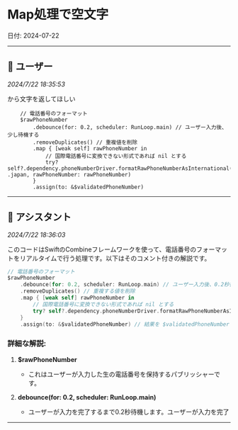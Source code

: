 # Map処理で空文字

日付: 2024-07-22

---

## 👤 ユーザー
*2024/7/22 18:35:53*

から文字を返してほしい

        // 電話番号のフォーマット
        $rawPhoneNumber
            .debounce(for: 0.2, scheduler: RunLoop.main) // ユーザー入力後、少し待機する
            .removeDuplicates() // 重複値を削除
            .map { [weak self] rawPhoneNumber in
                // 国際電話番号に変換できない形式であれば nil とする
                try? self?.dependency.phoneNumberDriver.formatRawPhoneNumberAsInternational(country: .japan, rawPhoneNumber: rawPhoneNumber)
            }
            .assign(to: &$validatedPhoneNumber)

---

## 🤖 アシスタント
*2024/7/22 18:36:03*

このコードはSwiftのCombineフレームワークを使って、電話番号のフォーマットをリアルタイムで行う処理です。以下はそのコメント付きの解説です。

```swift
// 電話番号のフォーマット
$rawPhoneNumber
    .debounce(for: 0.2, scheduler: RunLoop.main) // ユーザー入力後、0.2秒待機する
    .removeDuplicates() // 重複する値を削除
    .map { [weak self] rawPhoneNumber in
        // 国際電話番号に変換できない形式であれば nil とする
        try? self?.dependency.phoneNumberDriver.formatRawPhoneNumberAsInternational(country: .japan, rawPhoneNumber: rawPhoneNumber)
    }
    .assign(to: &$validatedPhoneNumber) // 結果を $validatedPhoneNumber に割り当てる
```

### 詳細な解説:

1. **$rawPhoneNumber**
    - これはユーザーが入力した生の電話番号を保持するパブリッシャーです。

2. **debounce(for: 0.2, scheduler: RunLoop.main)**
    - ユーザーが入力を完了するまで0.2秒待機します。ユーザーが入力を完了

---
